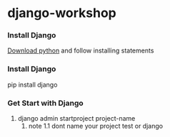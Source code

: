 # django-workshop
### Install Django
[Download python](https://www.python.org/downloads/)
and follow installing statements
### Install Django
pip install django
### Get Start with Django
1. django admin startproject project-name
   1. note 1.1 dont name your project test or django


